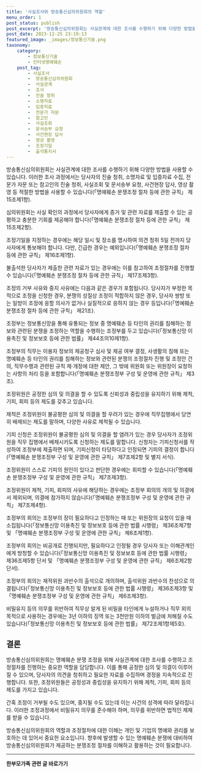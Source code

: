 ```yaml
---
title: '사실조사와 방송통신심의위원회의 역할'
menu_order: 1
post_status: publish
post_excerpt: '방송통신심의위원회는 사실관계에 대한 조사를 수행하기 위해 다양한 방법을 사용할 수 있습니다. 이러한 조사 과정에서는 당사자의 진술 청취, 소명자료 및 입증자료 수집, 전문가 자문 또는 참고인의 진술 청취, 사실조회 및 문서송부 요청, 사건현장 답사, 영상 촬영 등 적절한 방법을 사용할 수 있습니다  명예훼손 분쟁조정 절차 등에 관한 규칙  제15조제1항 .'
post_date: 2023-12-25 23:19:13
featured_image: _images/정보통신기술.png
taxonomy:
    category:
        - 정보통신기술
        - 인터넷명예훼손
    post_tag:
        - 사실조사
        -  방송통신심의위원회
        -  사실관계
        -  조사
        -  진술 청취
        -  소명자료
        -  입증자료
        -  전문가 자문
        -  참고인
        -  사실조회
        -  문서송부 요청
        -  사건현장 답사
        -  영상 촬영
        -  조정기일
        -  출석통지서
---
```



방송통신심의위원회는 사실관계에 대한 조사를 수행하기 위해 다양한 방법을 사용할 수 있습니다. 이러한 조사 과정에서는 당사자의 진술 청취, 소명자료 및 입증자료 수집, 전문가 자문 또는 참고인의 진술 청취, 사실조회 및 문서송부 요청, 사건현장 답사, 영상 촬영 등 적절한 방법을 사용할 수 있습니다(「명예훼손 분쟁조정 절차 등에 관한 규칙」 제15조제1항).

심의위원회는 사실 확인의 과정에서 당사자에게 증거 및 관련 자료를 제출할 수 있는 공평하고 충분한 기회를 제공해야 합니다(「명예훼손 분쟁조정 절차 등에 관한 규칙」 제15조제2항).

조정기일을 지정하는 경우에는 해당 일시 및 장소를 명시하여 의견 청취 5일 전까지 당사자에게 통보해야 합니다. 다만, 긴급한 경우는 예외입니다(「명예훼손 분쟁조정 절차 등에 관한 규칙」 제16조제1항).

불출석한 당사자가 제출한 관련 자료가 있는 경우에는 이를 참고하여 조정절차를 진행할 수 있습니다(「명예훼손 분쟁조정 절차 등에 관한 규칙」 제17조제3항).

조정의 거부 사유와 중지 사유에는 다음과 같은 경우가 포함됩니다. 당사자가 부정한 목적으로 조정을 신청한 경우, 분쟁의 성질상 조정이 적합하지 않은 경우, 당사자 쌍방 또는 일방이 조정에 응할 의사가 없거나 실질적으로 응하지 않는 경우 등입니다(「명예훼손 분쟁조정 절차 등에 관한 규칙」 제21조).

조정부는 정보통신망을 통해 유통되는 정보 중 명예훼손 등 타인의 권리를 침해하는 정보와 관련된 분쟁을 조정하는 역할을 수행하는 조정부를 두고 있습니다(「정보통신망 이용촉진 및 정보보호 등에 관한 법률」 제44조의10제1항).

조정부의 직무는 이용자 정보의 제공청구 심사 및 제공 여부 결정, 사생활의 침해 또는 명예훼손 등 타인의 권리를 침해하는 정보와 관련된 분쟁의 조정절차 진행 및 조정안 건의, 직무수행과 관련된 규칙 제·개정에 대한 제안, 그 밖에 위원회 또는 위원장이 요청하는 사항의 처리 등을 포함합니다(「명예훼손 분쟁조정부 구성 및 운영에 관한 규칙」 제3조).

조정위원은 공정한 심의 및 의결을 할 수 있도록 신뢰성과 중립성을 유지하기 위해 제척, 기피, 회피 등의 제도를 갖추고 있습니다.

제척은 조정위원이 불공평한 심의 및 의결을 할 우려가 있는 경우에 직무집행에서 당연히 배제되는 제도를 말하며, 다양한 사유로 제척될 수 있습니다.

기피 신청은 조정위원이 불공평한 심의 및 의결을 할 염려가 있는 경우 당사자가 조정위원을 직무 집행에서 배제시키도록 신청하는 제도를 말합니다. 신청자는 기피신청서를 작성하여 조정부에 제출하면 되며, 기피신청이 타당하다고 인정되면 기피의 결정이 합니다(「명예훼손 분쟁조정부 구성 및 운영에 관한 규칙」 제7조제2항 및 별지 서식).

조정위원이 스스로 기피의 원인이 있다고 판단한 경우에는 회피할 수 있습니다(「명예훼손 분쟁조정부 구성 및 운영에 관한 규칙」 제7조제3항).

조정위원이 제척, 기피, 회피의 사유에 해당하는 경우에는 조정부 회의의 개의 및 의결에서 제외되며, 의결에 참가하지 않습니다(「명예훼손 분쟁조정부 구성 및 운영에 관한 규칙」 제7조제4항).

조정부의 회의는 조정부의 장이 필요하다고 인정하는 때 또는 위원장의 요청이 있을 때 소집됩니다(「정보통신망 이용촉진 및 정보보호 등에 관한 법률 시행령」 제36조제7항 및 「명예훼손 분쟁조정부 구성 및 운영에 관한 규칙」 제6조제1항).

조정부의 회의는 비공개로 진행되지만, 필요하다고 인정될 경우 당사자 또는 이해관계인에게 방청할 수 있습니다(「정보통신망 이용촉진 및 정보보호 등에 관한 법률 시행령」 제36조제5항 단서 및 「명예훼손 분쟁조정부 구성 및 운영에 관한 규칙」 제6조제2항 단서).

조정부의 회의는 재적위원 과반수의 출석으로 개의하며, 출석위원 과반수의 찬성으로 의결됩니다(「정보통신망 이용촉진 및 정보보호 등에 관한 법률 시행령」 제36조제3항 및 「명예훼손 분쟁조정부 구성 및 운영에 관한 규칙」 제6조제3항).

비밀유지 등의 의무를 위반하여 직무상 알게 된 비밀을 타인에게 누설하거나 직무 외의 목적으로 사용하는 경우에는 3년 이하의 징역 또는 3천만원 이하의 벌금에 처해질 수도 있습니다(「정보통신망 이용촉진 및 정보보호 등에 관한 법률」 제72조제1항제5호).

## 결론


방송통신심의위원회는 명예훼손 분쟁 조정을 위해 사실관계에 대한 조사를 수행하고 조정절차를 진행하는 중요한 역할을 담당합니다. 이를 통해 공정한 심의 및 의결이 이루어질 수 있으며, 당사자의 의견을 청취하고 필요한 자료를 수집하며 경정을 지속적으로 진행합니다. 또한, 조정위원들은 공정성과 중립성을 유지하기 위해 제척, 기피, 회피 등의 제도를 가지고 있습니다.

간혹 조정이 거부될 수도 있으며, 중지될 수도 있는데 이는 사건의 성격에 따라 달라집니다. 이러한 조정과정에서 비밀유지 의무를 준수해야 하며, 의무를 위반하면 법적인 제재를 받을 수 있습니다.

방송통신심의위원회의 역할과 조정절차에 대한 이해는 개인 및 기업의 명예와 권리를 보호하는 데 있어서 중요한 요소입니다. 향후에 발생할 수 있는 명예훼손 분쟁에 대비하여 방송통신심의위원회가 제공하는 분쟁조정 절차를 이해하고 활용하는 것이 필요합니다.
<!-- wp:separator -->
<hr class="wp-block-separator has-alpha-channel-opacity"/>
<!-- /wp:separator -->

<!-- wp:group {"backgroundColor":"base","layout":{"type":"constrained"}} -->
<div class="wp-block-group has-base-background-color has-background"><!-- wp:paragraph {"align":"center","fontSize":"medium"} -->
<p class="has-text-align-center has-large-font-size"><strong>한부모가족 관련 글 바로가기</strong></p>
<!-- /wp:paragraph -->


<!-- wp:latest-posts
{"categories":[{"id":23338,"count":19,"description":"","link":"https://uknowlaw.com/category/%ed%95%9c%eb%b6%80%eb%aa%a8%ea%b0%80%ec%a1%b1/","name":"한부모가족","slug":"한부모가족","taxonomy":"category","parent":0,"meta":[],"_links":{"self":[{"href":"https://uknowlaw.com/wp-json/wp/v2/categories/23338"}],"collection":[{"href":"https://uknowlaw.com/wp-json/wp/v2/categories"}],"about":[{"href":"https://uknowlaw.com/wp-json/wp/v2/taxonomies/category"}],"wp:post_type":[{"href":"https://uknowlaw.com/wp-json/wp/v2/posts?categories=23338"}],"curies":[{"name":"wp","href":"https://api.w.org/{rel}","templated":true}]}}],"postsToShow":100,"excerptLength":28,"postLayout":"grid","columns":2,"featuredImageAlign":"left","featuredImageSizeSlug":"large","fontSize":"small"} /--></div>
<!-- /wp:group -->